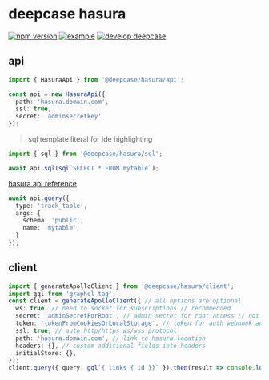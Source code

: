 # deepcase hasura

[![npm version](https://badge.fury.io/js/%40deepcase%2Fhasura.svg)](https://badge.fury.io/js/%40deepcase%2Fhasura) [![example](https://badgen.net/badge/example/gh-pages/gray)](https://deepcase.github.io/hasura/) [![develop deepcase](https://badgen.net/badge/develop/deepcase)](https://github.com/deepcase/deepcase)

## api

```ts
import { HasuraApi } from '@deepcase/hasura/api';

const api = new HasuraApi({
  path: 'hasura.domain.com',
  ssl: true,
  secret: 'adminsecretkey'
});
```

> sql template literal for ide highlighting
```ts
import { sql } from '@deepcase/hasura/sql';

await api.sql(sql`SELECT * FROM mytable`);
```

[hasura api reference](https://hasura.io/docs/1.0/graphql/core/api-reference/schema-metadata-api/index.html)
```ts
await api.query({
  type: 'track_table',
  args: {
    schema: 'public',
    name: 'mytable',
  }
});
```

## client
```ts
import { generateApolloClient } from '@deepcase/hasura/client';
import gql from 'graphql-tag';
const client = generateApolloClient({ // all options are optional
  ws: true, // need to socket for subscriptions // recommended
  secret: 'adminSecretForRoot', // admin secret for root access // not need when token exists
  token: 'tokenFromCookiesOrLocalStorage', // token for auth webhook auth // ignored when secret exists
  ssl: true; // auto http/https ws/wss protocol
  path: 'hasura.domain.com', // link to hasura location
  headers: {}, // custom additional fields into headers
  initialStore: {},
});
client.query({ query: gql`{ links { id }}` }).then(result => console.log(result))
```
